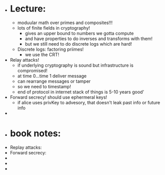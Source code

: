 - # Lecture:
	- moduular math over primes and composites!!!
	- lots of finite fields in cryptography!
		- gives an upper bound to numbers we gotta compute
		- and have properties to do inverses and transforms with them!
		- but we still need to do discrete logs which are hard!
	- Discrete logs: factoring priimes!
		- we use the CRT!
- Relay attacks!
	- if underlying cryptography is sound but infrastructure is compromised!
	- at time 0...time 1 deliver message
	- can rearrange messages or tamper
	- so we need to timestamp!
	- end of protocol in internet stack of things is 5-10 years good'
- Forward secrecy! should use ephermeral keys!
	- if alice uses privKey to advesory, that doesn't leak past info or future info
-
- # book notes:
- Replay attacks:
- Forward secrecy:
-
-
-